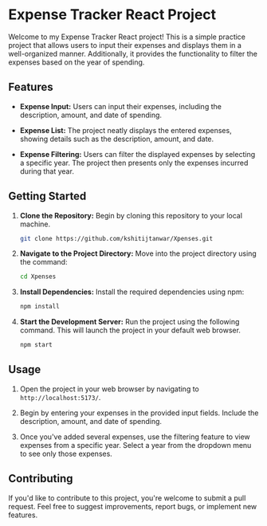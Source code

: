 # Expense Tracker React Project

Welcome to my Expense Tracker React project! This is a simple practice project that allows users to input their expenses and displays them in a well-organized manner. Additionally, it provides the functionality to filter the expenses based on the year of spending.

## Features

- **Expense Input:** Users can input their expenses, including the description, amount, and date of spending.

- **Expense List:** The project neatly displays the entered expenses, showing details such as the description, amount, and date.

- **Expense Filtering:** Users can filter the displayed expenses by selecting a specific year. The project then presents only the expenses incurred during that year.

## Getting Started

1. **Clone the Repository:** Begin by cloning this repository to your local machine.

   ```bash
   git clone https://github.com/kshitijtanwar/Xpenses.git
   ```

2. **Navigate to the Project Directory:** Move into the project directory using the command:

   ```bash
   cd Xpenses
   ```

3. **Install Dependencies:** Install the required dependencies using npm:

   ```bash
   npm install
   ```

4. **Start the Development Server:** Run the project using the following command. This will launch the project in your default web browser.

   ```bash
   npm start
   ```

## Usage

1. Open the project in your web browser by navigating to `http://localhost:5173/`.

2. Begin by entering your expenses in the provided input fields. Include the description, amount, and date of spending.

3. Once you've added several expenses, use the filtering feature to view expenses from a specific year. Select a year from the dropdown menu to see only those expenses.

## Contributing

If you'd like to contribute to this project, you're welcome to submit a pull request. Feel free to suggest improvements, report bugs, or implement new features.
